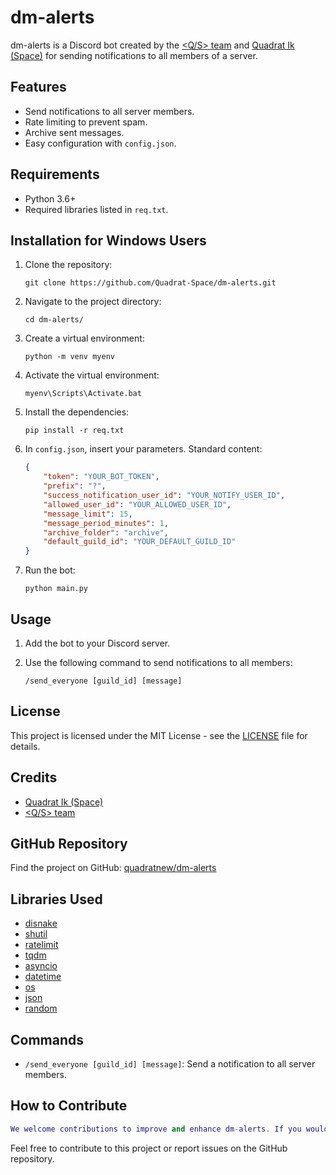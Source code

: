 # dm-alerts

dm-alerts is a Discord bot created by the [<Q/S> team](https://qs-e.space/community) and [Quadrat Ik (Space)](https://qs-e.space/bio) for sending notifications to all members of a server.

## Features

- Send notifications to all server members.
- Rate limiting to prevent spam.
- Archive sent messages.
- Easy configuration with `config.json`.

## Requirements

- Python 3.6+
- Required libraries listed in `req.txt`.

## Installation for Windows Users
1. Clone the repository:

   ```shell
   git clone https://github.com/Quadrat-Space/dm-alerts.git
   ```

2. Navigate to the project directory:

   ```shell
   cd dm-alerts/
   ```

3. Create a virtual environment:

    ```shell
    python -m venv myenv
    ```

4. Activate the virtual environment:

    ```shell
    myenv\Scripts\Activate.bat
    ```

5. Install the dependencies:

   ```shell
   pip install -r req.txt
   ```

6. In `config.json`, insert your parameters. Standard content:

   ```json
   {
       "token": "YOUR_BOT_TOKEN",
       "prefix": "?",
       "success_notification_user_id": "YOUR_NOTIFY_USER_ID",
       "allowed_user_id": "YOUR_ALLOWED_USER_ID",
       "message_limit": 15,
       "message_period_minutes": 1,
       "archive_folder": "archive",
       "default_guild_id": "YOUR_DEFAULT_GUILD_ID"
   }
   ```

7. Run the bot:

   ```shell
   python main.py
   ```

## Usage

1. Add the bot to your Discord server.

2. Use the following command to send notifications to all members:

   ```
   /send_everyone [guild_id] [message]
   ```

## License

This project is licensed under the MIT License - see the [LICENSE](https://mit-license.org) file for details.

## Credits

- [Quadrat Ik (Space)](https://qs-e.space/bio)
- [<Q/S> team](https://qs-e.space/community)

## GitHub Repository

Find the project on GitHub: [quadratnew/dm-alerts](https://github.com/Quadrat-Space/dm-alerts)

## Libraries Used

- [disnake](https://pypi.org/project/disnake/)
- [shutil](https://docs.python.org/3/library/shutil.html)
- [ratelimit](https://pypi.org/project/ratelimit/)
- [tqdm](https://pypi.org/project/tqdm/)
- [asyncio](https://docs.python.org/3/library/asyncio.html)
- [datetime](https://docs.python.org/3/library/datetime.html)
- [os](https://docs.python.org/3/library/os.html)
- [json](https://docs.python.org/3/library/json.html)
- [random](https://docs.python.org/3/library/random.html)

## Commands

- `/send_everyone [guild_id] [message]`: Send a notification to all server members.

## How to Contribute

```lua
We welcome contributions to improve and enhance dm-alerts. If you would like to contribute, feel free to open issues or pull requests on the GitHub repository. Your contributions are highly appreciated!
```

Feel free to contribute to this project or report issues on the GitHub repository.
